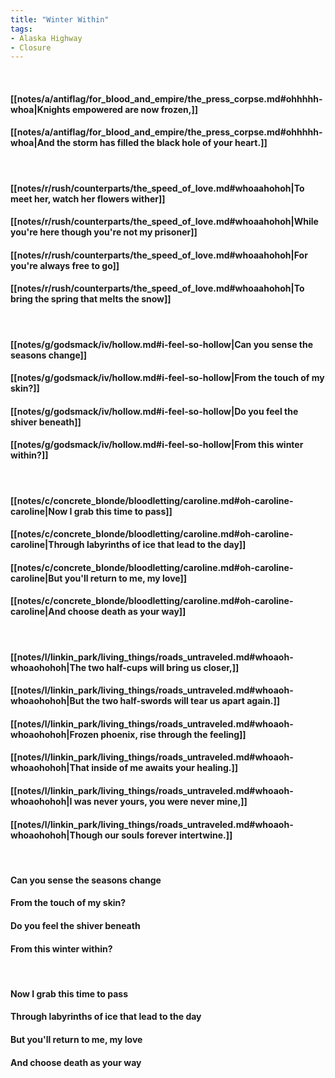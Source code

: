 ```yaml
---
title: "Winter Within"
tags:
- Alaska Highway
- Closure
---
```

&nbsp;
#### [[notes/a/antiflag/for_blood_and_empire/the_press_corpse.md#ohhhhh-whoa|Knights empowered are now frozen,]]
#### [[notes/a/antiflag/for_blood_and_empire/the_press_corpse.md#ohhhhh-whoa|And the storm has filled the black hole of your heart.]]
&nbsp;
#### [[notes/r/rush/counterparts/the_speed_of_love.md#whoaahohoh|To meet her, watch her flowers wither]]
#### [[notes/r/rush/counterparts/the_speed_of_love.md#whoaahohoh|While you're here though you're not my prisoner]]
#### [[notes/r/rush/counterparts/the_speed_of_love.md#whoaahohoh|For you're always free to go]]
#### [[notes/r/rush/counterparts/the_speed_of_love.md#whoaahohoh|To bring the spring that melts the snow]]
&nbsp;
#### [[notes/g/godsmack/iv/hollow.md#i-feel-so-hollow|Can you sense the seasons change]]
#### [[notes/g/godsmack/iv/hollow.md#i-feel-so-hollow|From the touch of my skin?]]
#### [[notes/g/godsmack/iv/hollow.md#i-feel-so-hollow|Do you feel the shiver beneath]]
#### [[notes/g/godsmack/iv/hollow.md#i-feel-so-hollow|From this winter within?]]
&nbsp;
#### [[notes/c/concrete_blonde/bloodletting/caroline.md#oh-caroline-caroline|Now I grab this time to pass]]
#### [[notes/c/concrete_blonde/bloodletting/caroline.md#oh-caroline-caroline|Through labyrinths of ice that lead to the day]]
#### [[notes/c/concrete_blonde/bloodletting/caroline.md#oh-caroline-caroline|But you'll return to me, my love]]
#### [[notes/c/concrete_blonde/bloodletting/caroline.md#oh-caroline-caroline|And choose death as your way]]
&nbsp;
#### [[notes/l/linkin_park/living_things/roads_untraveled.md#whoaoh-whoaohohoh|The two half-cups will bring us closer,]]
#### [[notes/l/linkin_park/living_things/roads_untraveled.md#whoaoh-whoaohohoh|But the two half-swords will tear us apart again.]]
#### [[notes/l/linkin_park/living_things/roads_untraveled.md#whoaoh-whoaohohoh|Frozen phoenix, rise through the feeling]]
#### [[notes/l/linkin_park/living_things/roads_untraveled.md#whoaoh-whoaohohoh|That inside of me awaits your healing.]]
#### [[notes/l/linkin_park/living_things/roads_untraveled.md#whoaoh-whoaohohoh|I was never yours, you were never mine,]]
#### [[notes/l/linkin_park/living_things/roads_untraveled.md#whoaoh-whoaohohoh|Though our souls forever intertwine.]]
&nbsp;
#### Can you sense the seasons change
#### From the touch of my skin?
#### Do you feel the shiver beneath
#### From this winter within?
&nbsp;
#### Now I grab this time to pass
#### Through labyrinths of ice that lead to the day
#### But you'll return to me, my love
#### And choose death as your way
